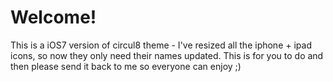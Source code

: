 # Welcome!

This is a iOS7 version of circul8 theme - I've resized all the iphone + ipad icons, so now they only need their names updated. This is for you to do and then please send it back to me so everyone can enjoy ;)
